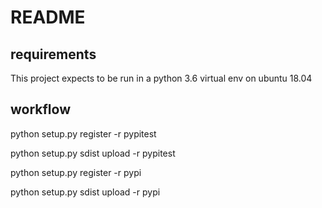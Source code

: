 # README

## requirements

This project expects to be run in a python 3.6 virtual env on ubuntu 18.04

## workflow

python setup.py register -r pypitest

python setup.py sdist upload -r pypitest

python setup.py register -r pypi

python setup.py sdist upload -r pypi
